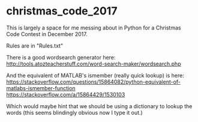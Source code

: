 # christmas_code_2017

This is largely a space for me messing about in Python for a Christmas Code Contest in December 2017.

Rules are in "Rules.txt"

There is a good wordsearch generator here:
http://tools.atozteacherstuff.com/word-search-maker/wordsearch.php

And the equivalent of MATLAB's ismember (really quick lookup) is here:
https://stackoverflow.com/questions/15864082/python-equivalent-of-matlabs-ismember-function
https://stackoverflow.com/a/15864429/1530103

Which would maybe hint that we should be using a dictionary to lookup the words (this seems blindingly obvious now I type it out.)
